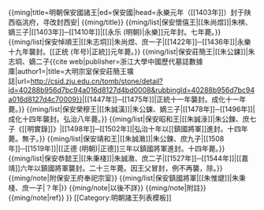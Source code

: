 {{ming|title=明朝保安國諸王|ed=保安國|head=永樂元年（[[1403年]]）封于陕西临洮府，寻改封西安|
{{ming/title}}
{{ming/list|保安懷僖王|[[朱尚煜]]|朱樉、嫡三子|[[1403年]]─[[1410年]]|[[永乐 (明朝)|永樂]]元年封。七年薨。}}
{{ming/list|保安悼順王|[[朱志垌]]|朱尚煜、庶一子|[[1422年]]─[[1436年]]|永樂十九年襲封。[[正统 (年号)|正統]]元年薨。}}
{{ming/list|保安莊簡王|[[朱公鋉]]|朱志垌、嫡二子<ref>{{cite web|publisher=浙江大學中國歷代墓誌數據庫|author1=|title=大明宗室保安莊簡王壙誌|url=http://csid.zju.edu.cn/tomb/stone/detail?id=40288b956d7bc94a016d8127d4bd0008&rubbingId=40288b956d7bc94a016d8127d4c70009}}</ref>|[[1447年]]─[[1475年]]|正統十一年襲封。成化十一年薨。}}
{{ming/list|保安榮穆王|[[朱誠潢]]|朱公鋉、嫡三子|[[1478年]]─[[1496年]]|成化十四年襲封。弘治八年薨。}}
{{ming/list|保安昭和王|[[朱誠淥]]|朱公鍊、庶七子<ref name="a">《[[明實錄]]》</ref>|[[1498年]]─[[1502年]]|弘治十年以[[鎮國將軍]]進封。十四年薨。無子。}}
{{ming/list|保安靖和王|[[朱誠漖]]|朱公鍊、庶九子<ref name="a"/>|[[1508年]]─[[1519年]]|[[正德 (明朝)|正德]]三年以鎮國將軍進封。十四年薨。}}
{{ming/list|保安恭懿王|[[朱秉棧]]|朱誠漖、庶二子|[[1527年]]─[[1544年]]|[[嘉靖]]六年以鎮國將軍襲封。二十三年薨。<ref name="a"/>因王父冒封，例不再襲，除。}}
{{ming/note|附保安王府奉祀宗室<ref name="a"/>}}
{{ming/list|保安鎮國將軍|[[朱惟煡]]|朱秉棧、庶一子|？年|}}
{{ming/note|以後不詳}}
{{ming/note|附註}}
{{ming/note|ref}}
}}<noinclude>
[[Category:明朝諸王列表模板]]
</noinclude>